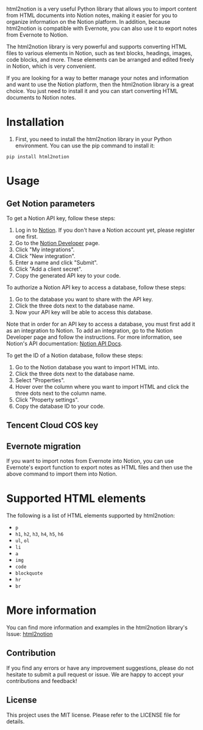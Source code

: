 html2notion is a very useful Python library that allows you to import content from HTML documents into Notion notes, making it easier for you to organize information on the Notion platform. In addition, because html2notion is compatible with Evernote, you can also use it to export notes from Evernote to Notion.

The html2notion library is very powerful and supports converting HTML files to various elements in Notion, such as text blocks, headings, images, code blocks, and more. These elements can be arranged and edited freely in Notion, which is very convenient.

If you are looking for a way to better manage your notes and information and want to use the Notion platform, then the html2notion library is a great choice. You just need to install it and you can start converting HTML documents to Notion notes.

# Installation

1. First, you need to install the html2notion library in your Python environment. You can use the pip command to install it:

```
pip install html2notion

```

# Usage

## Get Notion parameters

To get a Notion API key, follow these steps:

1. Log in to [Notion](https://www.notion.so/). If you don't have a Notion account yet, please register one first.
2. Go to the [Notion Developer](https://developers.notion.com/docs/getting-started#step-2-share-a-database-with-your-integration) page.
3. Click "My integrations".
4. Click "New integration".
5. Enter a name and click "Submit".
6. Click "Add a client secret".
7. Copy the generated API key to your code.

To authorize a Notion API key to access a database, follow these steps:

1. Go to the database you want to share with the API key.
2. Click the three dots next to the database name.
3. Now your API key will be able to access this database.

Note that in order for an API key to access a database, you must first add it as an integration to Notion. To add an integration, go to the Notion Developer page and follow the instructions. For more information, see Notion's API documentation: [Notion API Docs](https://developers.notion.com/docs/getting-started#step-2-share-a-database-with-your-integration).

To get the ID of a Notion database, follow these steps:

1. Go to the Notion database you want to import HTML into.
2. Click the three dots next to the database name.
3. Select "Properties".
4. Hover over the column where you want to import HTML and click the three dots next to the column name.
5. Click "Property settings".
6. Copy the database ID to your code.

## Tencent Cloud COS key

## Evernote migration

If you want to import notes from Evernote into Notion, you can use Evernote's export function to export notes as HTML files and then use the above command to import them into Notion.

# Supported HTML elements

The following is a list of HTML elements supported by html2notion:

- `p`
- `h1`, `h2`, `h3`, `h4`, `h5`, `h6`
- `ul`, `ol`
- `li`
- `a`
- `img`
- `code`
- `blockquote`
- `hr`
- `br`

# More information

You can find more information and examples in the html2notion library's Issue: [html2notion](https://github.com/selfboot/html2notion/issues)

## Contribution

If you find any errors or have any improvement suggestions, please do not hesitate to submit a pull request or issue. We are happy to accept your contributions and feedback!

## License

This project uses the MIT license. Please refer to the LICENSE file for details.